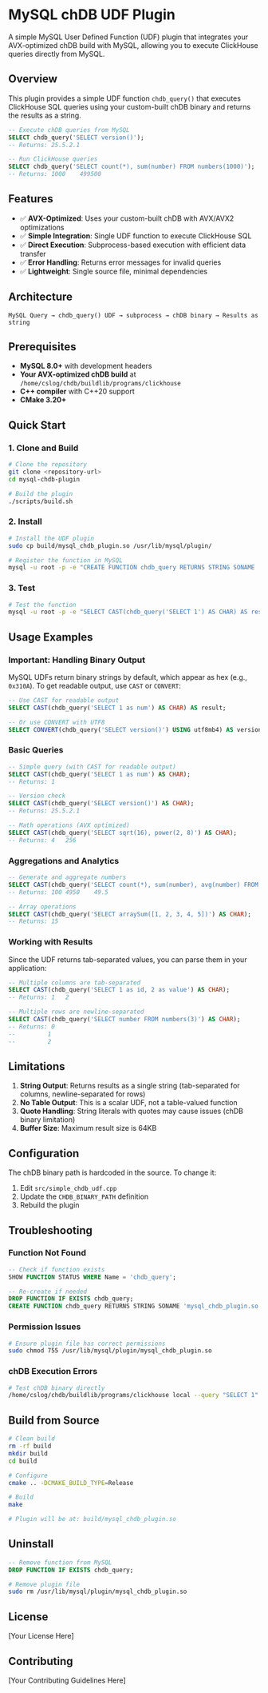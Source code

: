 # MySQL chDB UDF Plugin

A simple MySQL User Defined Function (UDF) plugin that integrates your AVX-optimized chDB build with MySQL, allowing you to execute ClickHouse queries directly from MySQL.

## Overview

This plugin provides a simple UDF function `chdb_query()` that executes ClickHouse SQL queries using your custom-built chDB binary and returns the results as a string.

```sql
-- Execute chDB queries from MySQL
SELECT chdb_query('SELECT version()');
-- Returns: 25.5.2.1

-- Run ClickHouse queries
SELECT chdb_query('SELECT count(*), sum(number) FROM numbers(1000)');
-- Returns: 1000	499500
```

## Features

- ✅ **AVX-Optimized**: Uses your custom-built chDB with AVX/AVX2 optimizations
- ✅ **Simple Integration**: Single UDF function to execute ClickHouse SQL
- ✅ **Direct Execution**: Subprocess-based execution with efficient data transfer
- ✅ **Error Handling**: Returns error messages for invalid queries
- ✅ **Lightweight**: Single source file, minimal dependencies

## Architecture

```
MySQL Query → chdb_query() UDF → subprocess → chDB binary → Results as string
```

## Prerequisites

- **MySQL 8.0+** with development headers
- **Your AVX-optimized chDB build** at `/home/cslog/chdb/buildlib/programs/clickhouse`
- **C++ compiler** with C++20 support
- **CMake 3.20+**

## Quick Start

### 1. Clone and Build

```bash
# Clone the repository
git clone <repository-url>
cd mysql-chdb-plugin

# Build the plugin
./scripts/build.sh
```

### 2. Install

```bash
# Install the UDF plugin
sudo cp build/mysql_chdb_plugin.so /usr/lib/mysql/plugin/

# Register the function in MySQL
mysql -u root -p -e "CREATE FUNCTION chdb_query RETURNS STRING SONAME 'mysql_chdb_plugin.so';"
```

### 3. Test

```bash
# Test the function
mysql -u root -p -e "SELECT CAST(chdb_query('SELECT 1') AS CHAR) AS result;"
```

## Usage Examples

### Important: Handling Binary Output

MySQL UDFs return binary strings by default, which appear as hex (e.g., `0x310A`). To get readable output, use `CAST` or `CONVERT`:

```sql
-- Use CAST for readable output
SELECT CAST(chdb_query('SELECT 1 as num') AS CHAR) AS result;

-- Or use CONVERT with UTF8
SELECT CONVERT(chdb_query('SELECT version()') USING utf8mb4) AS version;
```

### Basic Queries

```sql
-- Simple query (with CAST for readable output)
SELECT CAST(chdb_query('SELECT 1 as num') AS CHAR);
-- Returns: 1

-- Version check
SELECT CAST(chdb_query('SELECT version()') AS CHAR);
-- Returns: 25.5.2.1

-- Math operations (AVX optimized)
SELECT CAST(chdb_query('SELECT sqrt(16), power(2, 8)') AS CHAR);
-- Returns: 4	256
```

### Aggregations and Analytics

```sql
-- Generate and aggregate numbers
SELECT CAST(chdb_query('SELECT count(*), sum(number), avg(number) FROM numbers(100)') AS CHAR);
-- Returns: 100	4950	49.5

-- Array operations
SELECT CAST(chdb_query('SELECT arraySum([1, 2, 3, 4, 5])') AS CHAR);
-- Returns: 15
```

### Working with Results

Since the UDF returns tab-separated values, you can parse them in your application:

```sql
-- Multiple columns are tab-separated
SELECT CAST(chdb_query('SELECT 1 as id, 2 as value') AS CHAR);
-- Returns: 1	2

-- Multiple rows are newline-separated
SELECT CAST(chdb_query('SELECT number FROM numbers(3)') AS CHAR);
-- Returns: 0
--         1
--         2
```

## Limitations

1. **String Output**: Returns results as a single string (tab-separated for columns, newline-separated for rows)
2. **No Table Output**: This is a scalar UDF, not a table-valued function
3. **Quote Handling**: String literals with quotes may cause issues (chDB binary limitation)
4. **Buffer Size**: Maximum result size is 64KB

## Configuration

The chDB binary path is hardcoded in the source. To change it:

1. Edit `src/simple_chdb_udf.cpp`
2. Update the `CHDB_BINARY_PATH` definition
3. Rebuild the plugin

## Troubleshooting

### Function Not Found

```sql
-- Check if function exists
SHOW FUNCTION STATUS WHERE Name = 'chdb_query';

-- Re-create if needed
DROP FUNCTION IF EXISTS chdb_query;
CREATE FUNCTION chdb_query RETURNS STRING SONAME 'mysql_chdb_plugin.so';
```

### Permission Issues

```bash
# Ensure plugin file has correct permissions
sudo chmod 755 /usr/lib/mysql/plugin/mysql_chdb_plugin.so
```

### chDB Execution Errors

```bash
# Test chDB binary directly
/home/cslog/chdb/buildlib/programs/clickhouse local --query "SELECT 1"
```

## Build from Source

```bash
# Clean build
rm -rf build
mkdir build
cd build

# Configure
cmake .. -DCMAKE_BUILD_TYPE=Release

# Build
make

# Plugin will be at: build/mysql_chdb_plugin.so
```

## Uninstall

```sql
-- Remove function from MySQL
DROP FUNCTION IF EXISTS chdb_query;
```

```bash
# Remove plugin file
sudo rm /usr/lib/mysql/plugin/mysql_chdb_plugin.so
```

## License

[Your License Here]

## Contributing

[Your Contributing Guidelines Here]